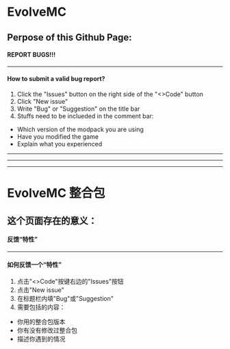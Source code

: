 # EvolveMC
## Perpose of this Github Page:
#### REPORT BUGS!!!
***
#### How to submit a valid bug report?
1. Click the "Issues" button on the right side of the "<>Code" button
2. Click "New issue"
3. Write "Bug" or "Suggestion" on the title bar
4. Stuffs need to be inclueded in the comment bar:
- Which version of the modpack you are using
- Have you modified the game
- Explain what you experienced
***
***
***
# EvolveMC 整合包
## 这个页面存在的意义：
#### 反馈“特性”
***
#### 如何反馈一个“特性”
1. 点击"<>Code"按键右边的"Issues"按钮
2. 点击"New issue"
3. 在标题栏内填"Bug"或"Suggestion"
4. 需要包括的内容：
- 你用的整合包版本
- 你有没有修改过整合包
- 描述你遇到的情况
